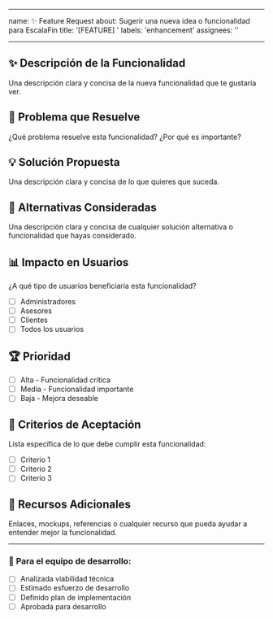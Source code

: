 
---
name: ✨ Feature Request
about: Sugerir una nueva idea o funcionalidad para EscalaFin
title: '[FEATURE] '
labels: 'enhancement'
assignees: ''

---

## ✨ **Descripción de la Funcionalidad**
Una descripción clara y concisa de la nueva funcionalidad que te gustaría ver.

## 🎯 **Problema que Resuelve**
¿Qué problema resuelve esta funcionalidad? ¿Por qué es importante?

## 💡 **Solución Propuesta**
Una descripción clara y concisa de lo que quieres que suceda.

## 🔄 **Alternativas Consideradas**
Una descripción clara y concisa de cualquier solución alternativa o funcionalidad que hayas considerado.

## 📊 **Impacto en Usuarios**
¿A qué tipo de usuarios beneficiaría esta funcionalidad?
- [ ] Administradores
- [ ] Asesores
- [ ] Clientes
- [ ] Todos los usuarios

## 🏆 **Prioridad**
- [ ] Alta - Funcionalidad crítica
- [ ] Media - Funcionalidad importante
- [ ] Baja - Mejora deseable

## 📝 **Criterios de Aceptación**
Lista específica de lo que debe cumplir esta funcionalidad:
- [ ] Criterio 1
- [ ] Criterio 2
- [ ] Criterio 3

## 📎 **Recursos Adicionales**
Enlaces, mockups, referencias o cualquier recurso que pueda ayudar a entender mejor la funcionalidad.

---

### 🔧 **Para el equipo de desarrollo:**
- [ ] Analizada viabilidad técnica
- [ ] Estimado esfuerzo de desarrollo
- [ ] Definido plan de implementación
- [ ] Aprobada para desarrollo
